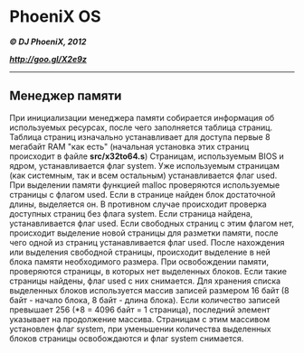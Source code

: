# PhoeniX OS
***&copy; DJ PhoeniX, 2012***

***<http://goo.gl/X2e9z>***

---

## Менеджер памяти
При инициализации менеджера памяти собирается информация об используемых ресурсах, после чего заполняется таблица страниц.
Таблица страниц изначально устанавливает для доступа первые 8 мегабайт RAM "как есть" (начальная установка этих страниц происходит в файле **src/x32to64.s**)
Страницам, используемым BIOS и ядром, устанавливается флаг system.
Уже используемым страницам (как системным, так и всем остальным) устанавливается флаг used.
При выделении памяти функцией malloc проверяются используемые страницы с флагом used. Если в странице найден блок достаточной длины, выделяется он. В противном случае происходит проверка доступных страниц без флага system. Если страница найдена, устанавливается флаг used.
Если свободных страниц с этим флагом нет, происходит выделение новой страницы для разметки памяти, после чего одной из страниц устанавливается флаг used.
После нахождения или выделения свободной страницы, происходит выделение в ней блока памяти необходимого размера.
При освобождении памяти, проверяются страницы, в которых нет выделенных блоков. Если такие страницы найдены, флаг used с них снимается.
Для хранения списка выделенных блоков используется массив записей размером 16 байт (8 байт - начало блока, 8 байт - длина блока). Если количество записей превышает 256 (*8 = 4096 байт = 1 страница), последний элемент указывает на продолжение массива. Страницам с этим массивом установлен флаг system, при уменьшении количества выделенных блоков страницы освобождаются и флаг system снимается.
